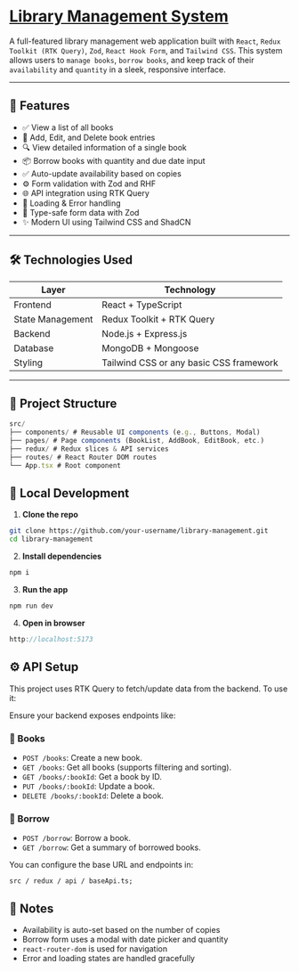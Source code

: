 # [Library Management System]()

A full-featured library management web application built with `React`, `Redux Toolkit (RTK Query)`, `Zod`, `React Hook Form`, and `Tailwind CSS`. This system allows users to `manage books`, `borrow books`, and keep track of their `availability` and `quantity` in a sleek, responsive interface.

---

## 🚀 Features

- ✅ View a list of all books
- 📝 Add, Edit, and Delete book entries
- 🔍 View detailed information of a single book
- 📦 Borrow books with quantity and due date input
- ✅ Auto-update availability based on copies
- ⚙️ Form validation with Zod and RHF
- 🌐 API integration using RTK Query
- 🔄 Loading & Error handling
- 🧠 Type-safe form data with Zod
- ✨ Modern UI using Tailwind CSS and ShadCN

---

## 🛠️ Technologies Used

| **Layer**        | **Technology**                          |
| ---------------- | --------------------------------------- |
| Frontend         | React + TypeScript                      |
| State Management | Redux Toolkit + RTK Query               |
| Backend          | Node.js + Express.js                    |
| Database         | MongoDB + Mongoose                      |
| Styling          | Tailwind CSS or any basic CSS framework |

---

## 📁 Project Structure

```ts
src/
├── components/ # Reusable UI components (e.g., Buttons, Modal)
├── pages/ # Page components (BookList, AddBook, EditBook, etc.)
├── redux/ # Redux slices & API services
├── routes/ # React Router DOM routes
└── App.tsx # Root component
```

## 🧪 Local Development

1. **Clone the repo**

```bash
git clone https://github.com/your-username/library-management.git
cd library-management
```

2. **Install dependencies**

```js
npm i
```

3. **Run the app**

```js
npm run dev

```

4. **Open in browser**

```ts
http://localhost:5173
```

## ⚙️ API Setup

This project uses RTK Query to fetch/update data from the backend. To use it:

Ensure your backend exposes endpoints like:

### 📘 Books

- `POST /books`: Create a new book.
- `GET /books`: Get all books (supports filtering and sorting).
- `GET /books/:bookId`: Get a book by ID.
- `PUT /books/:bookId`: Update a book.
- `DELETE /books/:bookId`: Delete a book.

### 📘 Borrow

- `POST /borrow`: Borrow a book.
- `GET /borrow`: Get a summary of borrowed books.

You can configure the base URL and endpoints in:

```npm
src / redux / api / baseApi.ts;
```

## 📌 Notes

- Availability is auto-set based on the number of copies
- Borrow form uses a modal with date picker and quantity
- `react-router-dom` is used for navigation
- Error and loading states are handled gracefully
